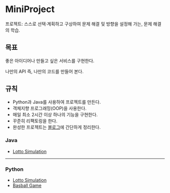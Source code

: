 # MiniProject
프로젝트: 스스로 선택·계획하고 구상하여 문제 해결 및 방향을 설정해 가는, 문제 해결의 학습.
## 목표
좋은 아이디어나 만들고 싶은 서비스를 구현한다.

나만의 API 즉, 나만의 코드를 만들어 본다.

## 규칙
- Python과 Java를 사용하여 프로젝트를 만든다.
- 객체지향 프로그래밍(OOP)을 사용한다.
- 매일 최소 2시간 이상 하나의 기능을 구현한다.
- 꾸준히 리팩토링을 한다.
- 완성한 프로젝트는 [블로그](https://velog.io/@kmseunh)에 간단하게 정리한다.

### Java
- [Lotto Simulation](./Java/Lotto/)

<hr>

### Python
- [Lotto Simulation](./Python/Lotto.py)
- [Basball Game](./Python/Baseball.py)